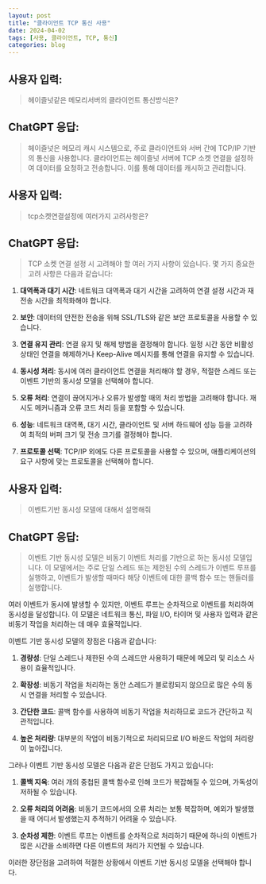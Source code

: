 ```yaml
---
layout: post
title: "클라이언트 TCP 통신 사용"
date: 2024-04-02
tags: [사용, 클라이언트, TCP, 통신]
categories: blog
---
```


## 사용자 입력:
> 헤이즐넛같은 메모리서버의 클라이언트 통신방식은?

## ChatGPT 응답:
> 헤이즐넛은 메모리 캐시 시스템으로, 주로 클라이언트와 서버 간에 TCP/IP 기반의 통신을 사용합니다. 클라이언트는 헤이즐넛 서버에 TCP 소켓 연결을 설정하여 데이터를 요청하고 전송합니다. 이를 통해 데이터를 캐시하고 관리합니다.

## 사용자 입력:
> tcp소켓연결설정에 여러가지 고려사항은?

## ChatGPT 응답:
> TCP 소켓 연결 설정 시 고려해야 할 여러 가지 사항이 있습니다. 몇 가지 중요한 고려 사항은 다음과 같습니다:

1. **대역폭과 대기 시간**: 네트워크 대역폭과 대기 시간을 고려하여 연결 설정 시간과 재전송 시간을 최적화해야 합니다.

2. **보안**: 데이터의 안전한 전송을 위해 SSL/TLS와 같은 보안 프로토콜을 사용할 수 있습니다.

3. **연결 유지 관리**: 연결 유지 및 해제 방법을 결정해야 합니다. 일정 시간 동안 비활성 상태인 연결을 해제하거나 Keep-Alive 메시지를 통해 연결을 유지할 수 있습니다.

4. **동시성 처리**: 동시에 여러 클라이언트 연결을 처리해야 할 경우, 적절한 스레드 또는 이벤트 기반의 동시성 모델을 선택해야 합니다.

5. **오류 처리**: 연결이 끊어지거나 오류가 발생할 때의 처리 방법을 고려해야 합니다. 재시도 메커니즘과 오류 코드 처리 등을 포함할 수 있습니다.

6. **성능**: 네트워크 대역폭, 대기 시간, 클라이언트 및 서버 하드웨어 성능 등을 고려하여 최적의 버퍼 크기 및 전송 크기를 결정해야 합니다.

7. **프로토콜 선택**: TCP/IP 외에도 다른 프로토콜을 사용할 수 있으며, 애플리케이션의 요구 사항에 맞는 프로토콜을 선택해야 합니다.

## 사용자 입력:
> 이벤트기반 동시성 모델에 대해서 설명해줘

## ChatGPT 응답:
> 이벤트 기반 동시성 모델은 비동기 이벤트 처리를 기반으로 하는 동시성 모델입니다. 이 모델에서는 주로 단일 스레드 또는 제한된 수의 스레드가 이벤트 루프를 실행하고, 이벤트가 발생할 때마다 해당 이벤트에 대한 콜백 함수 또는 핸들러를 실행합니다.

여러 이벤트가 동시에 발생할 수 있지만, 이벤트 루프는 순차적으로 이벤트를 처리하여 동시성을 달성합니다. 이 모델은 네트워크 통신, 파일 I/O, 타이머 및 사용자 입력과 같은 비동기 작업을 처리하는 데 매우 효율적입니다.

이벤트 기반 동시성 모델의 장점은 다음과 같습니다:

1. **경량성**: 단일 스레드나 제한된 수의 스레드만 사용하기 때문에 메모리 및 리소스 사용이 효율적입니다.

2. **확장성**: 비동기 작업을 처리하는 동안 스레드가 블로킹되지 않으므로 많은 수의 동시 연결을 처리할 수 있습니다.

3. **간단한 코드**: 콜백 함수를 사용하여 비동기 작업을 처리하므로 코드가 간단하고 직관적입니다.

4. **높은 처리량**: 대부분의 작업이 비동기적으로 처리되므로 I/O 바운드 작업의 처리량이 높아집니다.

그러나 이벤트 기반 동시성 모델은 다음과 같은 단점도 가지고 있습니다:

1. **콜백 지옥**: 여러 개의 중첩된 콜백 함수로 인해 코드가 복잡해질 수 있으며, 가독성이 저하될 수 있습니다.

2. **오류 처리의 어려움**: 비동기 코드에서의 오류 처리는 보통 복잡하며, 예외가 발생했을 때 어디서 발생했는지 추적하기 어려울 수 있습니다.

3. **순차성 제한**: 이벤트 루프는 이벤트를 순차적으로 처리하기 때문에 하나의 이벤트가 많은 시간을 소비하면 다른 이벤트의 처리가 지연될 수 있습니다.

이러한 장단점을 고려하여 적절한 상황에서 이벤트 기반 동시성 모델을 선택해야 합니다.

